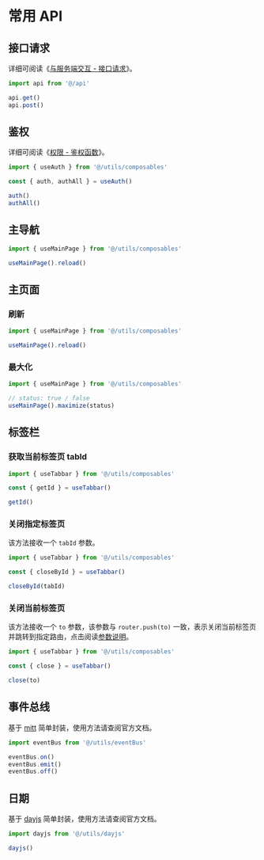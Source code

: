 # 常用 API

## 接口请求

详细可阅读《[与服务端交互 - 接口请求](axios#接口请求)》。

```js
import api from '@/api'

api.get()
api.post()
```

## 鉴权

详细可阅读《[权限 - 鉴权函数](permission#鉴权函数)》。

```js
import { useAuth } from '@/utils/composables'

const { auth, authAll } = useAuth()

auth()
authAll()
```

## 主导航

```js
import { useMainPage } from '@/utils/composables'

useMainPage().reload()
```

## 主页面

### 刷新

```js
import { useMainPage } from '@/utils/composables'

useMainPage().reload()
```

### 最大化 <sup class="pro-badge" />

```js
import { useMainPage } from '@/utils/composables'

// status: true / false
useMainPage().maximize(status)
```

## 标签栏 <sup class="pro-badge" />

### 获取当前标签页 tabId

```js
import { useTabbar } from '@/utils/composables'

const { getId } = useTabbar()

getId()
```

### 关闭指定标签页

该方法接收一个 `tabId` 参数。

```js
import { useTabbar } from '@/utils/composables'

const { closeById } = useTabbar()

closeById(tabId)
```

### 关闭当前标签页

该方法接收一个 `to` 参数，该参数与 `router.push(to)` 一致，表示关闭当前标签页并跳转到指定路由，点击阅读[参数说明](https://next.router.vuejs.org/zh/api/#routelocationraw)。

```js
import { useTabbar } from '@/utils/composables'

const { close } = useTabbar()

close(to)
```

## 事件总线

基于 [mitt](https://github.com/developit/mitt) 简单封装，使用方法请查阅官方文档。

```js
import eventBus from '@/utils/eventBus'

eventBus.on()
eventBus.emit()
eventBus.off()
```

## 日期 <sup class="pro-badge" />

基于 [dayjs](https://day.js.org/zh-CN/) 简单封装，使用方法请查阅官方文档。

```js
import dayjs from '@/utils/dayjs'

dayjs()
```